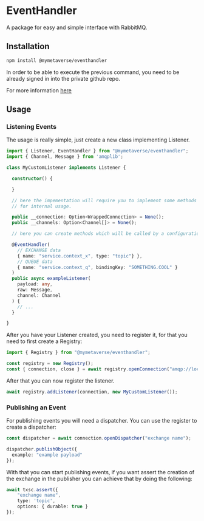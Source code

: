 # EventHandler

A package for easy and simple interface with RabbitMQ.

## Installation

```bash
npm install @mymetaverse/eventhandler
```

In order to be able to execute the previous command, you need to be already
signed in into the private github repo.

For more information [here](https://www.notion.so/mymeta/MyMetaverse-Coding-Stanadrds-06c282502729464e99c8faf5b9a7bfe4)

## Usage

### Listening Events

The usage is really simple, just create a new class implementing Listener.

```typescript
import { Listener, EventHandler } from "@mymetaverse/eventhandler";
import { Channel, Message } from 'amqplib';

class MyCustomListener implements Listener {

  constructor() {

  }

  // here the impementation will require you to implement some methods
  // for internal usage.

  public __connection: Option<WrappedConnection> = None();
  public __channels: Option<Channel[]> = None();

  // here you can create methods which will be called by a configuration.

  @EventHandler(
    // EXCHANGE data
    { name: "service.context_x", type: "topic"} },
    // QUEUE data
    { name: "service.context_q", bindingKey: "SOMETHING.COOL" }
  )
  public async exampleListener(
    payload: any,
    raw: Message,
    channel: Channel
  ) {
    // ...
  }

}

```

After you have your Listener created, you need to register it, for that you 
need to first create a Registry:

```typescript
import { Registry } from "@mymetaverse/eventhandler";

const registry = new Registry();
const { connection, close } = await registry.openConnection("amqp://localhost");

```

After that you can now register the listener.
```typescript
await registry.addListener(connection, new MyCustomListener());
```

### Publishing an Event

For publishing events you will need a dispatcher. You can use the register
to create a dispatcher:

```typescript
const dispatcher = await connection.openDispatcher("exchange name");

dispatcher.publishObject({
  example: "example payload"
});
```

With that you can start publishing events, if you want assert the creation of 
the exchange in the publisher you can achieve that by doing the following:

```typescript
await txsc.assert({
    "exchange name",
    type: 'topic',
    options: { durable: true }
});
```



